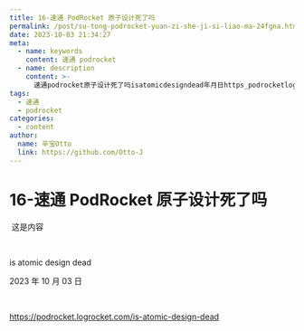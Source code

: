 ```yaml
---
title: 16-速通 PodRocket 原子设计死了吗
permalink: /post/su-tong-podrocket-yuan-zi-she-ji-si-liao-ma-24fgna.html
date: 2023-10-03 21:34:27
meta:
  - name: keywords
    content: 速通 podrocket
  - name: description
    content: >-
      速通podrocket原子设计死了吗‍‍isatomicdesigndead年月日‍https_podrocketlogrocketcomisatomicdesigndead‍
tags:
  - 速通
  - podrocket
categories:
  - content
author:
  name: 辛宝Otto
  link: https://github.com/Otto-J
---
```


# 16-速通 PodRocket 原子设计死了吗

‍
这是内容

‍

is atomic design dead

2023 年 10 月 03 日

‍

<https://podrocket.logrocket.com/is-atomic-design-dead>

‍
